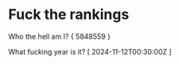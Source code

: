 # Fuck the rankings

Who the hell am I?
{ 5848559 }

What fucking year is it?
[ 2024-11-12T00:30:00Z ]
